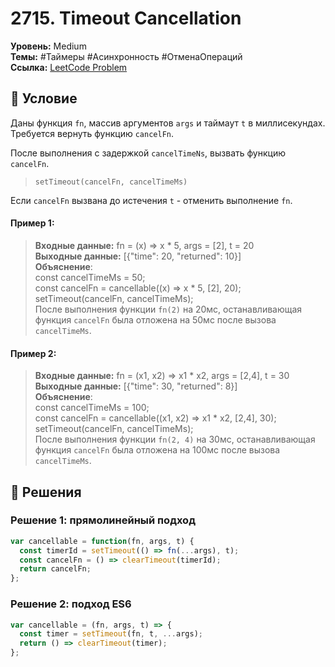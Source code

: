 # 2715. Timeout Cancellation

**Уровень:** Medium  
**Темы:** #Таймеры #Асинхронность #ОтменаОпераций  
**Ссылка:** [LeetCode Problem](https://leetcode.com/problems/timeout-cancellation/)

## 📜 Условие
Даны функция `fn`, массив аргументов `args` и таймаут `t` в миллисекундах. Требуется вернуть функцию `cancelFn`.  

После  выполнения с задержкой `cancelTimeNs`, вызвать функцию `cancelFn`.  
> `setTimeout(cancelFn, cancelTimeMs)`  

Если `cancelFn` вызвана до истечения `t` - отменить выполнение `fn`.

#### **Пример 1:**  
> **Входные данные:** fn = (x) => x * 5, args = [2], t = 20  
> **Выходные данные:** [{"time": 20, "returned": 10}]  
> **Объяснение**:  
> const cancelTimeMs = 50;  
> const cancelFn = cancellable((x) => x * 5, [2], 20);  
> setTimeout(cancelFn, cancelTimeMs);  
> После выполнения функции `fn(2)` на 20мс, останавливающая функция `cancelFn` была отложена на 50мс после вызова `cancelTimeMs`.  

#### **Пример 2:**  
> **Входные данные:** fn = (x1, x2) => x1 * x2, args = [2,4], t = 30  
> **Выходные данные:** [{"time": 30, "returned": 8}]  
> **Объяснение**:  
> const cancelTimeMs = 100;  
> const cancelFn = cancellable((x1, x2) => x1 * x2, [2,4], 30);  
> setTimeout(cancelFn, cancelTimeMs);  
> После выполнения функции `fn(2, 4)` на 30мс, останавливающая функция `cancelFn` была отложена на 100мс после вызова `cancelTimeMs`.  

## 🎯 Решения

### Решение 1: прямолинейный подход
```javascript
var cancellable = function(fn, args, t) {
  const timerId = setTimeout(() => fn(...args), t);
  const cancelFn = () => clearTimeout(timerId);
  return cancelFn;
};
```

### Решение 2: подход ES6
```javascript
var cancellable = (fn, args, t) => {
  const timer = setTimeout(fn, t, ...args);
  return () => clearTimeout(timer);
};
```